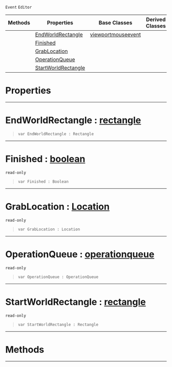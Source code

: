  `Event` `Editor`



|Methods|Properties|Base Classes|Derived Classes|
|---|---|---|---|
| |[ EndWorldRectangle](https://github.com/zeroengineteam/ZeroDocs/blob/master/code_reference/class_reference/manipulatortoolevent.markdown#endworldrectangle-zero-e)|[viewportmouseevent](https://github.com/zeroengineteam/ZeroDocs/blob/master/code_reference/class_reference/viewportmouseevent.markdown)| |
| |[ Finished](https://github.com/zeroengineteam/ZeroDocs/blob/master/code_reference/class_reference/manipulatortoolevent.markdown#finished-zero-engine-doc)| | |
| |[ GrabLocation](https://github.com/zeroengineteam/ZeroDocs/blob/master/code_reference/class_reference/manipulatortoolevent.markdown#grablocation-zero-engine)| | |
| |[ OperationQueue](https://github.com/zeroengineteam/ZeroDocs/blob/master/code_reference/class_reference/manipulatortoolevent.markdown#operationqueue-zero-engi)| | |
| |[ StartWorldRectangle](https://github.com/zeroengineteam/ZeroDocs/blob/master/code_reference/class_reference/manipulatortoolevent.markdown#startworldrectangle-zero)| | |


 #  Properties


---  
 #  EndWorldRectangle : [rectangle](https://github.com/zeroengineteam/ZeroDocs/blob/master/code_reference/class_reference/rectangle.markdown)

> 
> ``` lang=cpp, name=Zilch
> var EndWorldRectangle : Rectangle


---  
 #  Finished : [boolean](https://github.com/zeroengineteam/ZeroDocs/blob/master/code_reference/zilch_base_types/boolean.markdown)

 `read-only`

> 
> ``` lang=cpp, name=Zilch
> var Finished : Boolean


---  
 #  GrabLocation : [Location](https://github.com/zeroengineteam/ZeroDocs/blob/master/code_reference/enum_reference.markdown#location)

 `read-only`

> 
> ``` lang=cpp, name=Zilch
> var GrabLocation : Location


---  
 #  OperationQueue : [operationqueue](https://github.com/zeroengineteam/ZeroDocs/blob/master/code_reference/class_reference/operationqueue.markdown)

 `read-only`

> 
> ``` lang=cpp, name=Zilch
> var OperationQueue : OperationQueue


---  
 #  StartWorldRectangle : [rectangle](https://github.com/zeroengineteam/ZeroDocs/blob/master/code_reference/class_reference/rectangle.markdown)

 `read-only`

> 
> ``` lang=cpp, name=Zilch
> var StartWorldRectangle : Rectangle


---  
 #  Methods


---  
 

 